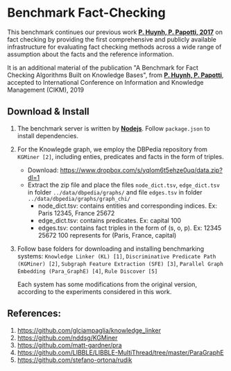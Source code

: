 # Benchmark Fact-Checking
This benchmark continues our previous work **[P. Huynh, P. Papotti, 2017](http://www.eurecom.fr/fr/publication/5468/download/data-publi-5468.pdf)** on fact checking by providing the first comprehensive and publicly available infrastructure for evaluating fact checking methods across a wide range of assumption about the facts and the reference information.

It is an additional material of the publication "A Benchmark for Fact Checking Algorithms Built on Knowledge Bases", from **[P. Huynh, P. Papotti](http://www.eurecom.fr/en/publication/5996/download/data-publi-5996.pdf)**, accepted to International Conference on Information and Knowledge Management (CIKM), 2019

## Download & Install
1. The benchmark server is written by **[Nodejs](https://nodejs.org/en/download/)**. Follow `package.json` to install dependencies.
2. For the Knowlegde graph, we employ the DBPedia repository from `KGMiner [2]`, including enties, predicates and facts in the form of triples. 
   * Download: https://www.dropbox.com/s/yqlom6t5ehze0uq/data.zip?dl=1
   * Extract the zip file and place the files `node_dict.tsv`, `edge_dict.tsv` in folder `../data/dbpedia/graphs/` and file `edges.tsv` in folder `../data/dbpedia/graphs/graph_chi/` 
      * node_dict.tsv: contains entities and corresponding indices. Ex: Paris 12345, France 25672
      * edge_dict.tsv: contains predicates. Ex: capital 100
      * edges.tsv: contains fact triples in the form of (s, o, p). Ex: 12345 25672 100 represents for (Paris, France, capital)
      
3. Follow base folders for downloading and installing benchmarking systems: `Knowledge Linker (KL) [1]`, `Discriminative Predicate Path (KGMiner) [2]`, `Subgraph Feature Extraction (SFE) [3]`, `Parallel Graph Embedding (Para_GraphE) [4]`, `Rule Discover [5]` 
   
   Each system has some modifications from the original version, according to the experiments considered in this work.
   
## References:
1. https://github.com/glciampaglia/knowledge_linker
2. https://github.com/nddsg/KGMiner
3. https://github.com/matt-gardner/pra
4. https://github.com/LIBBLE/LIBBLE-MultiThread/tree/master/ParaGraphE
5. https://github.com/stefano-ortona/rudik








